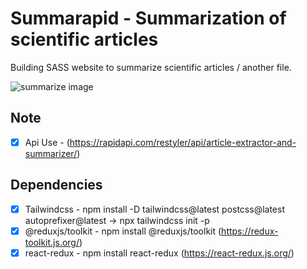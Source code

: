 # Summarapid - Summarization of scientific articles

Building SASS website to summarize scientific articles / another file.

![summarize image](https://github.com/nuhptr/summarapid-ai-summarize/assets/50306963/0571b341-4250-4ac9-b3a2-8b4b3e30e6b0)


## Note

-  [x] Api Use - (https://rapidapi.com/restyler/api/article-extractor-and-summarizer/)

## Dependencies

-  [x] Tailwindcss - npm install -D tailwindcss@latest postcss@latest autoprefixer@latest -> npx tailwindcss init -p
-  [x] @reduxjs/toolkit - npm install @reduxjs/toolkit (https://redux-toolkit.js.org/)
-  [x] react-redux - npm install react-redux (https://react-redux.js.org/)
